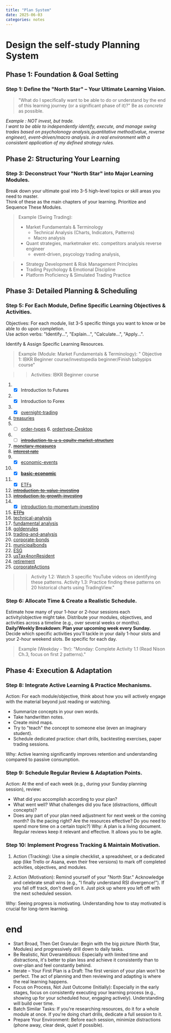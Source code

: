 ```yaml
---
title: "Plan System"
date: 2025-06-03
categories: notes
---
```


# Design the self-study Planning System

## Phase 1: Foundation & Goal Setting

### Step 1: Define the "North Star" – Your Ultimate Learning Vision.

> "What do I specifically want to be able to do or understand by the end of this learning journey (or a significant phase of it)?" Be as _concrete_ as possible.

 *Example : NOT invest, but trade.  
 I want to be able to independently identify, execute, and manage swing trades based on psycholonogy analysis,quantitative method(value, reverse engineer), event-driven/macro analysis. in a real environment with a consistent application of my defined strategy rules.*

<!-- ### Step 2: Honest Self-Assessment & Resource Inventory.

(Self-Assessment): 
- What do you already know related to this goal? 
- What are your current strengths (e.g., analytical, disciplined) and weaknesses (e.g., easily distracted, impatient) regarding learning?

(Resource Inventory): 
- Time: (You've defined this: 1hr weekdays, 2hr weekends = 9hrs/week).
- Materials: Any books, courses, websites.
- Tools: Access to charting software (even free versions), internet, quiet space -->

## Phase 2: Structuring Your Learning

### Step 3: Deconstruct Your "North Star" into Major Learning Modules.

Break down your ultimate goal into 3-5 high-level topics or skill areas you need to master.   
Think of these as the main chapters of your learning.
Prioritize and Sequence These Modules.

> Example (Swing Trading):
> - Market Fundamentals & Terminology
>   -  Technical Analysis (Charts, Indicators, Patterns)
>   - Macro analysis
>- Quant strategies, marketmaker etc. competitors analysis reverse engineer
>   - event-driven, psycology trading analysis, 

>- Strategy Development & Risk Management Principles
>- Trading Psychology & Emotional Discipline
>- Platform Proficiency & Simulated Trading Practice


<!-- ### Step 4: Prioritize and Sequence These Modules.
What needs to come first? What builds upon previous knowledge? -->

## Phase 3: Detailed Planning & Scheduling

### Step 5: For Each Module, Define Specific Learning Objectives & Activities.

Objectives: For each module, list 3-5 specific things you want to know or be able to do upon completion.   
Use action verbs: "Identify...", "Explain...", "Calculate...", "Apply...".

Identify & Assign Specific Learning Resources.

> Example (Module: Market Fundamentals & Terminology): "
 Objective 1: IBKR Beginner course/investopedia beginner/Finish babypips course"  

>> Activities: IBKR Beginner course   

1. - [x] Introduction to Futures
2. - [x] Introduction to Forex  
3. - [x] [overnight-trading](https://www.interactivebrokers.com/campus/trading-course/overnight-trading/)  
4. [treasuries](https://www.interactivebrokers.com/campus/trading-course/treasuries-2/)  
5. - [ ] [order-types](https://www.interactivebrokers.com/campus/trading-course/introduction-to-tws-order-types/)  6. [ordertype-Desktop](https://www.interactivebrokers.com/campus/trading-course/ibkr-desktop-order-type/)  
7. - [ ] [~~introduction-to-u-s-equity-market-structure~~](https://www.interactivebrokers.com/campus/trading-course/iex-introduction-to-u-s-equity-market-structure-course/)  
8. [~~monetary-measures~~](https://www.interactivebrokers.com/campus/trading-course/monetary-measures-economic-output-and-corporate-profits-us/)  
9. [~~interest rate~~](https://www.interactivebrokers.com/campus/trading-course/interest-rates/)  
10. - [x] [economic-events](https://www.interactivebrokers.com/campus/trading-course/learn-about-key-economic-events/)  
11. - [x] [**basic-economic**](https://www.interactivebrokers.com/campus/trading-course/introduction-to-microeconomics/)  
12. - [x] [ETFs](https://www.interactivebrokers.com/campus/trading-course/introduction-to-exchange-traded-funds/)  
13. [~~introduction-to-value-investing~~](https://www.interactivebrokers.com/campus/trading-course/introduction-to-value-investing/)   
14. [~~introduction-to-growth-investing~~](https://www.interactivebrokers.com/campus/trading-course/introduction-to-growth-investing/)  
15. - [x] [introduction-to-momentum-investing](https://www.interactivebrokers.com/campus/trading-course/introduction-to-momentum-investing/)  
16. [~~ETPs~~](https://www.interactivebrokers.com/campus/trading-course/introduction-to-exchange-traded-products-etps/)  
17. [technical-analysis](https://www.interactivebrokers.com/campus/trading-course/introduction-to-technical-analysis/)  
18. [fundamental analysis](https://www.interactivebrokers.com/campus/trading-course/fundamental-analysis-2/)  
19. [goldenrules](https://www.interactivebrokers.com/campus/trading-course/golden-rules-of-trading/)   
20. [trading-and-analysis](https://www.interactivebrokers.com/campus/trading-course/trading-and-analysis/)   
21. [corporate-bonds](https://www.interactivebrokers.com/campus/trading-course/introduction-to-u-s-corporate-bonds/)   
22. [municipalbonds](https://www.interactivebrokers.com/campus/trading-course/introduction-to-municipal-bonds/)    
23. [ESG](https://www.interactivebrokers.com/campus/trading-course/esg-investing-2/)  
24. [usTax4nonResident](https://www.interactivebrokers.com/campus/trading-course/us-taxes-for-us-non-residents-2/)  
25. [retirement](https://www.interactivebrokers.com/campus/trading-course/retirement/)  
26. [corporateActions](https://www.interactivebrokers.com/campus/trading-course/corporate-actions/)  
>> Activity 1.2: Watch 3 specific YouTube videos on identifying these patterns. 
>> Activity 1.3: Practice finding these patterns on 20 historical charts using TradingView."

<!-- ### Step 7: Identify & Assign Specific Learning Resources.

For each planned activity, explicitly name the resource you will use (e.g., "Murphy's 'Technical Analysis', Chapter 5," "BabyPips - School of Pipsology, Grade 3," "YouTube channel 'XYZ', specific playlist on indicators").

Why: Removes ambiguity and saves time when you sit down to learn. You won't waste precious minutes figuring out what to use. -->

### Step 6: Allocate Time & Create a Realistic Schedule.

Estimate how many of your 1-hour or 2-hour sessions each activity/objective might take. 
Distribute your modules, objectives, and activities across a timeline (e.g., over several weeks or months).  
**Daily/Weekly Breakdown: Plan your upcoming week every Sunday.** Decide which specific activities you'll tackle in your daily 1-hour slots and your 2-hour weekend slots. Be specific for each day.

> Example (Weekday - 1hr): "Monday: Complete Activity 1.1 (Read Nison Ch.3, focus on first 2 patterns)."

## Phase 4: Execution & Adaptation

### Step 8: Integrate Active Learning & Practice Mechanisms.

Action: For each module/objective, think about how you will actively engage with the material beyond just reading or watching.
- Summarize concepts in your own words.
- Take handwritten notes.
- Create mind maps.
- Try to "teach" the concept to someone else (even an imaginary student).
- Schedule dedicated practice: chart drills, backtesting exercises, paper trading sessions.

Why: Active learning significantly improves retention and understanding compared to passive consumption.

### Step 9: Schedule Regular Review & Adaptation Points.

Action: At the end of each week (e.g., during your Sunday planning session), review:
- What did you accomplish according to your plan?
- What went well? What challenges did you face (distractions, difficult concepts)?
- Does any part of your plan need adjustment for next week or the coming month? (Is the pacing right? Are the resources effective? Do you need to spend more time on a certain topic?)
Why: A plan is a living document. Regular reviews keep it relevant and effective. It allows you to be agile.

### Step 10: Implement Progress Tracking & Maintain Motivation.

1. Action (Tracking): Use a simple checklist, a spreadsheet, or a dedicated app (like Trello or Asana, even their free versions) to mark off completed activities, objectives, and modules.

2. Action (Motivation):
Remind yourself of your "North Star."
Acknowledge and celebrate small wins (e.g., "I finally understand RSI divergence!").
If you fall off track, don't dwell on it. Just pick up where you left off with the next scheduled session.

Why: Seeing progress is motivating. Understanding how to stay motivated is crucial for long-term learning.

# end
- Start Broad, Then Get Granular: Begin with the big picture (North Star, Modules) and progressively drill down to daily tasks.
- Be Realistic, Not Overambitious: Especially with limited time and distractions, it's better to plan less and achieve it consistently than to over-plan and feel constantly behind.
- Iterate – Your First Plan is a Draft: The first version of your plan won't be perfect. The act of planning and then reviewing and adapting is where the real learning happens.
- Focus on Process, Not Just Outcome (Initially): Especially in the early stages, focus on consistently executing your learning process (e.g., showing up for your scheduled hour, engaging actively). Understanding will build over time.
- Batch Similar Tasks: If you're researching resources, do it for a whole module at once. If you're doing chart drills, dedicate a full session to it.
- Prepare Your Environment: Before each session, minimize distractions (phone away, clear desk, quiet if possible).